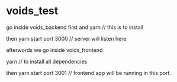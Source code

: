 # voids_test

go inside voids_backend first and 
yarn // this is to install

then yarn start
port 3000 // server will listen here

afterwords we go inside voids_frontend 

yarn // to install all dependencies

then yarn start
port 3001 // frontend app will be running in this port.
